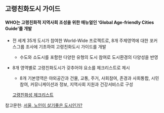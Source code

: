 ## 고령친화도시 가이드
#### WHO는 고령친화적 지역사회 조성을 위한 매뉴얼인 ‘Global Age-friendly Cities Guide’를 개발

* 전 세계 35개 도시가 참여한 World-Wide 프로젝트로, 8개 주제영역에 대한 포커스그룹 조사에 기초하여 고령친화도시 가이드를 개발
  * 수도와 소도시를 포함한 다양한 유형의 도시 참여로 도시환경의 다양성을 반영
 
* 8개 영역별로 고령친화도시가 갖추어야 요소를 체크리스트로 제시
  * 8개 기본영역은 야외공간과 건물, 교통, 주거, 사회참여, 존경과 사회통합, 
시민참여, 커뮤니케이션과 정보, 지역사회 지원과 건강서비스로 구성  

  [고령친화성 체크리스트](https://github.com/pwjdgus/Age_Friendly_City/blob/JeMinMoon-patch-2/%EC%88%98%EC%A7%91%20%EC%9E%90%EB%A3%8C/WHO%20%EA%B3%A0%EB%A0%B9%EC%B9%9C%ED%99%94%EC%84%B1%20%EC%A0%90%EA%B2%80%ED%95%AD%EB%AA%A9.md#who-%EA%B3%A0%EB%A0%B9%EC%B9%9C%ED%99%94%EC%84%B1-%EC%A0%90%EA%B2%80%ED%95%AD%EB%AA%A9%EB%AC%BC%EB%A6%AC%EC%A0%81-%ED%99%98%EA%B2%BD%EB%B6%80%EB%AC%B8)

참고문헌: [서울, 노인이 살기좋은 도시인가?](https://www.dbpia.co.kr/Journal/articleDetail?nodeId=NODE01990547)
